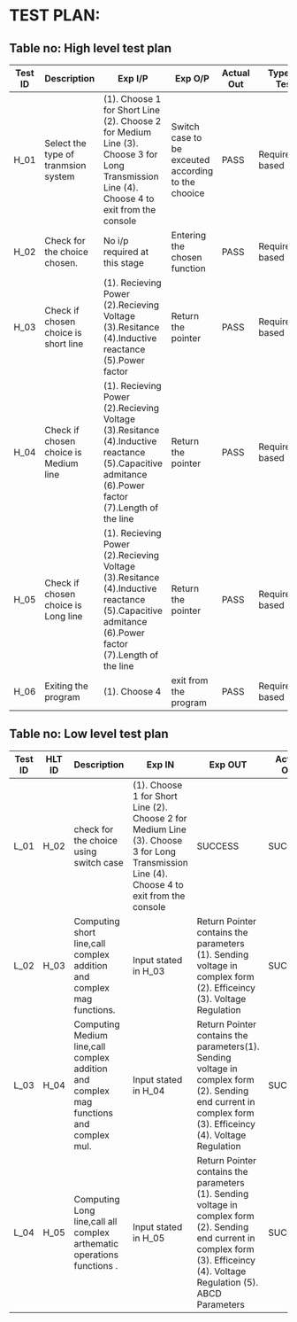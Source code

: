# TEST PLAN:

## Table no: High level test plan

| **Test ID** | **Description**                                              | **Exp I/P** | **Exp O/P** | **Actual Out** |**Type Of Test**  |    
|-------------|--------------------------------------------------------------|------------|-------------|----------------|------------------|
|  H_01       | Select the type of tranmsion system                         | (1). Choose 1 for Short Line  (2). Choose 2 for Medium Line (3). Choose 3 for Long Transmission Line (4). Choose 4 to exit from the console | Switch case to be exceuted according to the chooice | PASS | Requirement based|
|  H_02   |Check for the choice chosen.| No i/p required at this stage| Entering the chosen function  |PASS|Requirement based |
| H_03 | Check if chosen choice is short line  | (1). Recieving Power (2).Recieving Voltage (3).Resitance (4).Inductive reactance (5).Power factor | Return the pointer | PASS | Requirement based |
| H_04 | Check if chosen choice is Medium line| (1). Recieving Power (2).Recieving Voltage (3).Resitance (4).Inductive reactance (5).Capacitive admitance (6).Power factor (7).Length of the line  | Return the pointer | PASS | Requirement based |
| H_05 | Check if chosen choice is Long line| (1). Recieving Power (2).Recieving Voltage (3).Resitance (4).Inductive reactance (5).Capacitive admitance (6).Power factor (7).Length of the line  | Return the pointer |PASS | Requirement based |
| H_06 | Exiting the program| (1). Choose 4 | exit from the program| PASS| Requirement based |




## Table no: Low level test plan

| **Test ID** | **HLT ID** | **Description**                                              | **Exp IN** | **Exp OUT** | **Actual Out** |**Type Of Test**  |    
|-------------|-----|--------------------------------------------------------------|------------|-------------|----------------|------------------|
|  L_01       |H_02|check for the choice using switch case | (1). Choose 1 for Short Line  (2). Choose 2 for Medium Line (3). Choose 3 for Long Transmission Line (4). Choose 4 to exit from the console| SUCCESS | SUCCESS |Requirement based |
|  L_02    |H_03|Computing short line,call complex addition and complex mag functions.|Input stated in H_03| Return Pointer contains the parameters (1). Sending voltage in complex form (2). Efficeincy (3). Voltage Regulation |SUCCESS|Requirement based|
|  L_03       |H_04|Computing Medium line,call complex addition and complex mag functions and complex mul.| Input stated in H_04|Return Pointer contains the parameters(1). Sending voltage in complex form (2). Sending end current in complex form (3). Efficeincy (4). Voltage Regulation | SUCCESS |Requirement based|
|  L_04       |H_05|Computing Long line,call all complex arthematic operations functions .|Input stated in H_05|Return Pointer contains the parameters (1). Sending voltage in complex form (2). Sending end current in complex form (3). Efficeincy (4). Voltage Regulation (5). ABCD Parameters| SUCCESS |Requirement basedl|
